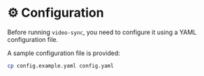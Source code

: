 # ⚙️ Configuration

Before running `video-sync`, you need to configure it using a YAML configuration file.

A sample configuration file is provided:
```sh
cp config.example.yaml config.yaml
```
